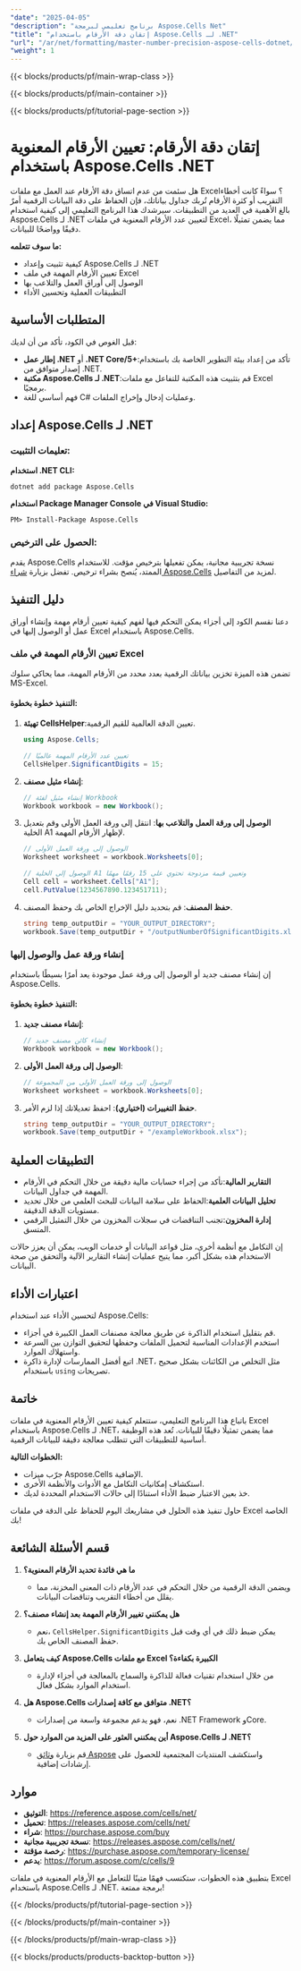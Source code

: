```yaml
---
"date": "2025-04-05"
"description": "برنامج تعليمي لبرمجة Aspose.Cells Net"
"title": "إتقان دقة الأرقام باستخدام Aspose.Cells لـ .NET"
"url": "/ar/net/formatting/master-number-precision-aspose-cells-dotnet/"
"weight": 1
---
```


{{< blocks/products/pf/main-wrap-class >}}

{{< blocks/products/pf/main-container >}}

{{< blocks/products/pf/tutorial-page-section >}}


# إتقان دقة الأرقام: تعيين الأرقام المعنوية باستخدام Aspose.Cells .NET

هل سئمت من عدم اتساق دقة الأرقام عند العمل مع ملفات Excel؟ سواءً كانت أخطاء التقريب أو كثرة الأرقام تُربك جداول بياناتك، فإن الحفاظ على دقة البيانات الرقمية أمرٌ بالغ الأهمية في العديد من التطبيقات. سيرشدك هذا البرنامج التعليمي إلى كيفية استخدام Aspose.Cells لـ .NET لتعيين عدد الأرقام المعنوية في ملفات Excel، مما يضمن تمثيلًا دقيقًا وواضحًا للبيانات.

**ما سوف تتعلمه:**
- كيفية تثبيت وإعداد Aspose.Cells لـ .NET
- تعيين الأرقام المهمة في ملف Excel
- الوصول إلى أوراق العمل والتلاعب بها
- التطبيقات العملية وتحسين الأداء

## المتطلبات الأساسية

قبل الغوص في الكود، تأكد من أن لديك:

- **إطار عمل .NET** أو **.NET Core/5+**:تأكد من إعداد بيئة التطوير الخاصة بك باستخدام إصدار متوافق من .NET.
- **مكتبة Aspose.Cells لـ .NET**:قم بتثبيت هذه المكتبة للتفاعل مع ملفات Excel برمجيًا.
- فهم أساسي للغة C# وعمليات إدخال وإخراج الملفات.

## إعداد Aspose.Cells لـ .NET

### تعليمات التثبيت:

**استخدام .NET CLI:**
```bash
dotnet add package Aspose.Cells
```

**استخدام Package Manager Console في Visual Studio:**
```plaintext
PM> Install-Package Aspose.Cells
```

### الحصول على الترخيص:
يقدم Aspose.Cells نسخة تجريبية مجانية، يمكن تفعيلها بترخيص مؤقت. للاستخدام الممتد، يُنصح بشراء ترخيص. تفضل بزيارة [شراء Aspose.Cells](https://purchase.aspose.com/buy) لمزيد من التفاصيل.

## دليل التنفيذ

دعنا نقسم الكود إلى أجزاء يمكن التحكم فيها لفهم كيفية تعيين أرقام مهمة وإنشاء أوراق عمل أو الوصول إليها في Excel باستخدام Aspose.Cells.

### تعيين الأرقام المهمة في ملف Excel

تضمن هذه الميزة تخزين بياناتك الرقمية بعدد محدد من الأرقام المهمة، مما يحاكي سلوك MS-Excel.

#### التنفيذ خطوة بخطوة:

1. **تهيئة CellsHelper**:تعيين الدقة العالمية للقيم الرقمية.
   ```csharp
   using Aspose.Cells;

   // تعيين عدد الأرقام المهمة عالميًا
   CellsHelper.SignificantDigits = 15;
   ```

2. **إنشاء مثيل مصنف**:
   ```csharp
   // إنشاء مثيل لفئة Workbook
   Workbook workbook = new Workbook();
   ```

3. **الوصول إلى ورقة العمل والتلاعب بها**:
   انتقل إلى ورقة العمل الأولى وقم بتعديل الخلية A1 لإظهار الأرقام المهمة.
   ```csharp
   // الوصول إلى ورقة العمل الأولى
   Worksheet worksheet = workbook.Worksheets[0];

   // الوصول إلى الخلية A1 وتعيين قيمة مزدوجة تحتوي على 15 رقمًا مهمًا
   Cell cell = worksheet.Cells["A1"];
   cell.PutValue(1234567890.123451711);
   ```

4. **حفظ المصنف**:
   قم بتحديد دليل الإخراج الخاص بك وحفظ المصنف.
   ```csharp
   string temp_outputDir = "YOUR_OUTPUT_DIRECTORY";
   workbook.Save(temp_outputDir + "/outputNumberOfSignificantDigits.xlsx");
   ```

### إنشاء ورقة عمل والوصول إليها

إن إنشاء مصنف جديد أو الوصول إلى ورقة عمل موجودة يعد أمرًا بسيطًا باستخدام Aspose.Cells.

#### التنفيذ خطوة بخطوة:

1. **إنشاء مصنف جديد**:
   ```csharp
   // إنشاء كائن مصنف جديد
   Workbook workbook = new Workbook();
   ```

2. **الوصول إلى ورقة العمل الأولى**:
   ```csharp
   // الوصول إلى ورقة العمل الأولى من المجموعة
   Worksheet worksheet = workbook.Worksheets[0];
   ```

3. **حفظ التغييرات (اختياري)**:
   احفظ تعديلاتك إذا لزم الأمر.
   ```csharp
   string temp_outputDir = "YOUR_OUTPUT_DIRECTORY";
   workbook.Save(temp_outputDir + "/exampleWorkbook.xlsx");
   ```

## التطبيقات العملية

- **التقارير المالية**:تأكد من إجراء حسابات مالية دقيقة من خلال التحكم في الأرقام المهمة في جداول البيانات.
- **تحليل البيانات العلمية**:الحفاظ على سلامة البيانات للبحث العلمي من خلال تحديد مستويات الدقة الدقيقة.
- **إدارة المخزون**:تجنب التناقضات في سجلات المخزون من خلال التمثيل الرقمي المتسق.

إن التكامل مع أنظمة أخرى، مثل قواعد البيانات أو خدمات الويب، يمكن أن يعزز حالات الاستخدام هذه بشكل أكبر، مما يتيح عمليات إنشاء التقارير الآلية والتحقق من صحة البيانات.

## اعتبارات الأداء

لتحسين الأداء عند استخدام Aspose.Cells:

- قم بتقليل استخدام الذاكرة عن طريق معالجة مصنفات العمل الكبيرة في أجزاء.
- استخدم الإعدادات المناسبة لتحميل الملفات وحفظها لتحقيق التوازن بين السرعة واستهلاك الموارد.
- اتبع أفضل الممارسات لإدارة ذاكرة .NET، مثل التخلص من الكائنات بشكل صحيح باستخدام `using` تصريحات.

## خاتمة

باتباع هذا البرنامج التعليمي، ستتعلم كيفية تعيين الأرقام المعنوية في ملفات Excel باستخدام Aspose.Cells لـ .NET، مما يضمن تمثيلًا دقيقًا للبيانات. تُعد هذه الوظيفة أساسية للتطبيقات التي تتطلب معالجة دقيقة للبيانات الرقمية.

**الخطوات التالية:**
- جرّب ميزات Aspose.Cells الإضافية.
- استكشاف إمكانيات التكامل مع الأدوات والأنظمة الأخرى.
- خذ بعين الاعتبار ضبط الأداء استنادًا إلى حالات الاستخدام المحددة لديك.

حاول تنفيذ هذه الحلول في مشاريعك اليوم للحفاظ على الدقة في ملفات Excel الخاصة بك!

## قسم الأسئلة الشائعة

1. **ما هي فائدة تحديد الأرقام المعنوية؟**
   - ويضمن الدقة الرقمية من خلال التحكم في عدد الأرقام ذات المعنى المخزنة، مما يقلل من أخطاء التقريب وتناقضات البيانات.

2. **هل يمكنني تغيير الأرقام المهمة بعد إنشاء مصنف؟**
   - نعم، `CellsHelper.SignificantDigits` يمكن ضبط ذلك في أي وقت قبل حفظ المصنف الخاص بك.

3. **كيف يتعامل Aspose.Cells مع ملفات Excel الكبيرة بكفاءة؟**
   - من خلال استخدام تقنيات فعالة للذاكرة والسماح بالمعالجة في أجزاء لإدارة استخدام الموارد بشكل فعال.

4. **هل Aspose.Cells متوافق مع كافة إصدارات .NET؟**
   - نعم، فهو يدعم مجموعة واسعة من إصدارات .NET Framework وCore.

5. **أين يمكنني العثور على المزيد من الموارد حول Aspose.Cells لـ .NET؟**
   - قم بزيارة [وثائق Aspose](https://reference.aspose.com/cells/net/) واستكشف المنتديات المجتمعية للحصول على إرشادات إضافية.

## موارد

- **التوثيق**: https://reference.aspose.com/cells/net/
- **تحميل**: https://releases.aspose.com/cells/net/
- **شراء**: https://purchase.aspose.com/buy
- **نسخة تجريبية مجانية**: https://releases.aspose.com/cells/net/
- **رخصة مؤقتة**: https://purchase.aspose.com/temporary-license/
- **يدعم**: https://forum.aspose.com/c/cells/9

بتطبيق هذه الخطوات، ستكتسب فهمًا متينًا للتعامل مع الأرقام المعنوية في ملفات Excel باستخدام Aspose.Cells لـ .NET. برمجة ممتعة!

{{< /blocks/products/pf/tutorial-page-section >}}

{{< /blocks/products/pf/main-container >}}

{{< /blocks/products/pf/main-wrap-class >}}

{{< blocks/products/products-backtop-button >}}